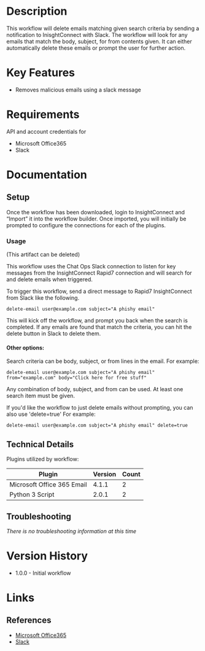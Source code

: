 # Description

This workflow will delete emails matching given search criteria by sending a notification to InisghtConnect with Slack. The workflow will look for any emails that match the body, subject, for from contents given. It can either automatically delete these emails or prompt the user for further action.

# Key Features

* Removes malicious emails using a slack message

# Requirements

API and account credentials for

* Microsoft Office365
* Slack

# Documentation

## Setup

Once the workflow has been downloaded, login to InsightConnect and “Import” it into the workflow builder. Once imported, you will initially be prompted to configure the connections for each of the plugins.

### Usage

(This artifact can be deleted)

This workflow uses the Chat Ops Slack connection to listen for key messages from the InsightConnect Rapid7 connection and will search for and delete emails when triggered.

To trigger this workflow, send a direct message to Rapid7 InsightConnect from Slack like the following.

`delete-email user@example.com subject="A phishy email"`

This will kick off the workflow, and prompt you back when the search is completed. If any emails are found that match the criteria, you can hit the delete button in Slack to delete them.

#### Other options:

Search criteria can be body, subject, or from lines in the email. For example:

`delete-email user@example.com subject="A phishy email" from="example.com" body="Click here for free stuff" `

Any combination of body, subject, and from can be used. At least one search item must be given.

If you'd like the workflow to just delete emails without prompting, you can also use 'delete=true' For example:

`delete-email user@example.com subject="A phishy email" delete=true`

## Technical Details

Plugins utilized by workflow:

|Plugin|Version|Count|
|----|----|--------|
|Microsoft Office 365 Email|4.1.1|2|
|Python 3 Script|2.0.1|2|

## Troubleshooting

_There is no troubleshooting information at this time_

# Version History

* 1.0.0 - Initial workflow

# Links

## References

* [Microsoft Office365](https://www.office.com)
* [Slack](https://slack.com/)